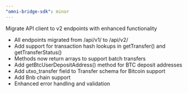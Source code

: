 ```yaml
---
"omni-bridge-sdk": minor
---
```


Migrate API client to v2 endpoints with enhanced functionality

- All endpoints migrated from /api/v1/ to /api/v2/
- Add support for transaction hash lookups in getTransfer() and getTransferStatus()
- Methods now return arrays to support batch transfers
- Add getBtcUserDepositAddress() method for BTC deposit addresses  
- Add utxo_transfer field to Transfer schema for Bitcoin support
- Add Bnb chain support
- Enhanced error handling and validation

